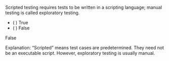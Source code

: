 <panel header="{{ icon_Q_A }} Statements about exploratory and scripted testing">
<question>

Scripted testing requires tests to be written in a scripting language; manual testing is called exploratory testing.

- ( ) True
- ( ) False

<div slot="answer">

False

Explanation: “Scripted” means test cases are predetermined. They need not be an executable script. However, exploratory testing is usually manual.

</div>
</question>
</panel>
